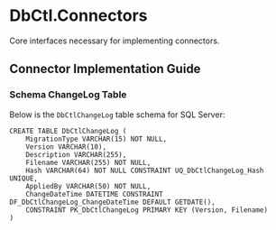# DbCtl.Connectors
Core interfaces necessary for implementing connectors.

## Connector Implementation Guide

### Schema ChangeLog Table
Below is the `DbCtlChangeLog` table schema for SQL Server:

```
CREATE TABLE DbCtlChangeLog (
	MigrationType VARCHAR(15) NOT NULL,
    Version VARCHAR(10),
	Description VARCHAR(255),
	Filename VARCHAR(255) NOT NULL,
	Hash VARCHAR(64) NOT NULL CONSTRAINT UQ_DbCtlChangeLog_Hash UNIQUE,
    AppliedBy VARCHAR(50) NOT NULL,
	ChangeDateTime DATETIME CONSTRAINT DF_DbCtlChangeLog_ChangeDateTime DEFAULT GETDATE(),
    CONSTRAINT PK_DbCtlChangeLog PRIMARY KEY (Version, Filename)
)
```